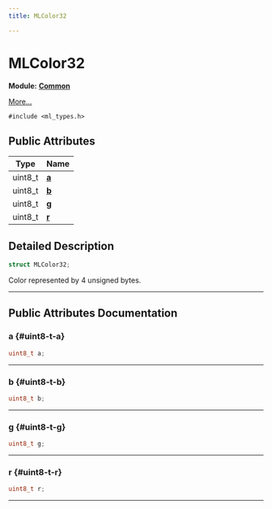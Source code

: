 ```yaml
---
title: MLColor32

---
```


# MLColor32

**Module:** **[Common](/api-ref/api/Modules/group___common/group___common.md)**



 [More...](#detailed-description)


`#include <ml_types.h>`

## Public Attributes

| Type           | Name           |
| -------------- | -------------- |
| uint8_t | **[a](/api-ref/api/Modules/group___common/struct_m_l_color32.md#uint8-t-a)**  |
| uint8_t | **[b](/api-ref/api/Modules/group___common/struct_m_l_color32.md#uint8-t-b)**  |
| uint8_t | **[g](/api-ref/api/Modules/group___common/struct_m_l_color32.md#uint8-t-g)**  |
| uint8_t | **[r](/api-ref/api/Modules/group___common/struct_m_l_color32.md#uint8-t-r)**  |

## Detailed Description

```cpp
struct MLColor32;
```


Color represented by 4 unsigned bytes. 





-----------
## Public Attributes Documentation

### a {#uint8-t-a}

```cpp
uint8_t a;
```






-----------

### b {#uint8-t-b}

```cpp
uint8_t b;
```






-----------

### g {#uint8-t-g}

```cpp
uint8_t g;
```






-----------

### r {#uint8-t-r}

```cpp
uint8_t r;
```






-----------

